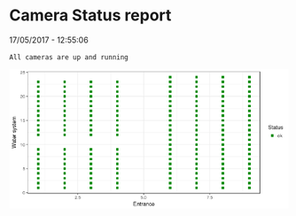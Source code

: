 Camera Status report
================
17/05/2017 - 12:55:06

    All cameras are up and running

![](camreport_files/figure-markdown_github/unnamed-chunk-2-1.png)
